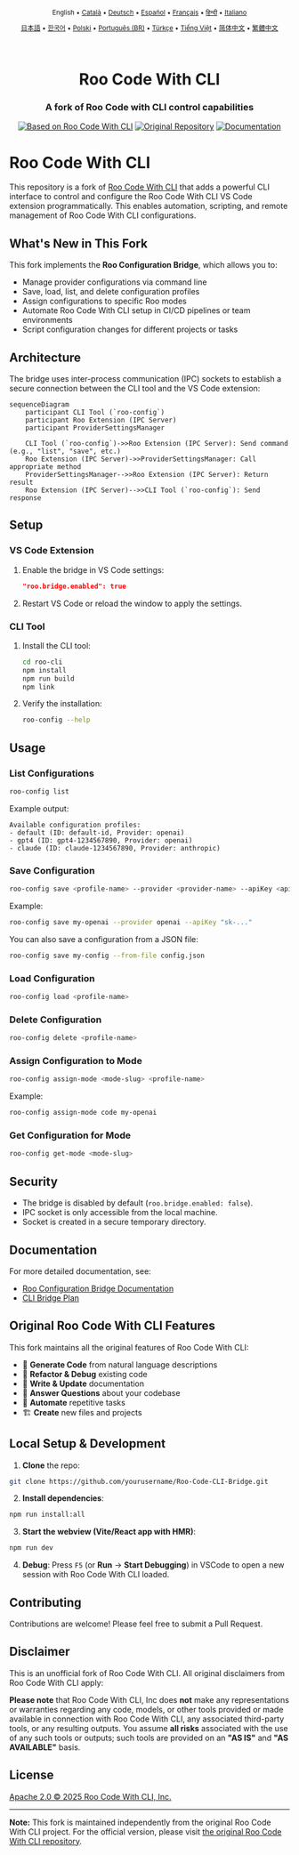 <div align="center">
<sub>

English • [Català](locales/ca/README.md) • [Deutsch](locales/de/README.md) • [Español](locales/es/README.md) • [Français](locales/fr/README.md) • [हिन्दी](locales/hi/README.md) • [Italiano](locales/it/README.md)

</sub>
<sub>

[日本語](locales/ja/README.md) • [한국어](locales/ko/README.md) • [Polski](locales/pl/README.md) • [Português (BR)](locales/pt-BR/README.md) • [Türkçe](locales/tr/README.md) • [Tiếng Việt](locales/vi/README.md) • [简体中文](locales/zh-CN/README.md) • [繁體中文](locales/zh-TW/README.md)

</sub>
</div>
<br>
<div align="center">
  <h1>Roo Code With CLI</h1>
  <h3>A fork of Roo Code with CLI control capabilities</h3>
  
  <a href="https://marketplace.visualstudio.com/items?itemName=RooVeterinaryInc.roo-cline-with-cli" target="_blank"><img src="https://img.shields.io/badge/Based%20on%20Roo%20Code-blue?style=for-the-badge&logo=visualstudiocode&logoColor=white" alt="Based on Roo Code With CLI"></a>
  <a href="https://github.com/RooVetGit/Roo-Code" target="_blank"><img src="https://img.shields.io/badge/Original%20Repository-gray?style=for-the-badge&logo=github&logoColor=white" alt="Original Repository"></a>
  <a href="https://docs.roocode.com" target="_blank"><img src="https://img.shields.io/badge/Documentation-6B46C1?style=for-the-badge&logo=readthedocs&logoColor=white" alt="Documentation"></a>
  
</div>

# Roo Code With CLI

This repository is a fork of [Roo Code With CLI](https://github.com/RooVetGit/Roo-Code) that adds a powerful CLI interface to control and configure the Roo Code With CLI VS Code extension programmatically. This enables automation, scripting, and remote management of Roo Code With CLI configurations.

## What's New in This Fork

This fork implements the **Roo Configuration Bridge**, which allows you to:

- Manage provider configurations via command line
- Save, load, list, and delete configuration profiles
- Assign configurations to specific Roo modes
- Automate Roo Code With CLI setup in CI/CD pipelines or team environments
- Script configuration changes for different projects or tasks

## Architecture

The bridge uses inter-process communication (IPC) sockets to establish a secure connection between the CLI tool and the VS Code extension:

```mermaid
sequenceDiagram
    participant CLI Tool (`roo-config`)
    participant Roo Extension (IPC Server)
    participant ProviderSettingsManager

    CLI Tool (`roo-config`)->>Roo Extension (IPC Server): Send command (e.g., "list", "save", etc.)
    Roo Extension (IPC Server)->>ProviderSettingsManager: Call appropriate method
    ProviderSettingsManager-->>Roo Extension (IPC Server): Return result
    Roo Extension (IPC Server)-->>CLI Tool (`roo-config`): Send response
```

## Setup

### VS Code Extension

1. Enable the bridge in VS Code settings:

    ```json
    "roo.bridge.enabled": true
    ```

2. Restart VS Code or reload the window to apply the settings.

### CLI Tool

1. Install the CLI tool:

    ```bash
    cd roo-cli
    npm install
    npm run build
    npm link
    ```

2. Verify the installation:
    ```bash
    roo-config --help
    ```

## Usage

### List Configurations

```bash
roo-config list
```

Example output:

```
Available configuration profiles:
- default (ID: default-id, Provider: openai)
- gpt4 (ID: gpt4-1234567890, Provider: openai)
- claude (ID: claude-1234567890, Provider: anthropic)
```

### Save Configuration

```bash
roo-config save <profile-name> --provider <provider-name> --apiKey <api-key>
```

Example:

```bash
roo-config save my-openai --provider openai --apiKey "sk-..."
```

You can also save a configuration from a JSON file:

```bash
roo-config save my-config --from-file config.json
```

### Load Configuration

```bash
roo-config load <profile-name>
```

### Delete Configuration

```bash
roo-config delete <profile-name>
```

### Assign Configuration to Mode

```bash
roo-config assign-mode <mode-slug> <profile-name>
```

Example:

```bash
roo-config assign-mode code my-openai
```

### Get Configuration for Mode

```bash
roo-config get-mode <mode-slug>
```

## Security

- The bridge is disabled by default (`roo.bridge.enabled: false`).
- IPC socket is only accessible from the local machine.
- Socket is created in a secure temporary directory.

## Documentation

For more detailed documentation, see:

- [Roo Configuration Bridge Documentation](docs/roo-config-bridge.md)
- [CLI Bridge Plan](docs/cli-bridge-plan.md)

## Original Roo Code With CLI Features

This fork maintains all the original features of Roo Code With CLI:

- 🚀 **Generate Code** from natural language descriptions
- 🔧 **Refactor & Debug** existing code
- 📝 **Write & Update** documentation
- 🤔 **Answer Questions** about your codebase
- 🔄 **Automate** repetitive tasks
- 🏗️ **Create** new files and projects

## Local Setup & Development

1. **Clone** the repo:

```sh
git clone https://github.com/yourusername/Roo-Code-CLI-Bridge.git
```

2. **Install dependencies**:

```sh
npm run install:all
```

3. **Start the webview (Vite/React app with HMR)**:

```sh
npm run dev
```

4. **Debug**:
   Press `F5` (or **Run** → **Start Debugging**) in VSCode to open a new session with Roo Code With CLI loaded.

## Contributing

Contributions are welcome! Please feel free to submit a Pull Request.

## Disclaimer

This is an unofficial fork of Roo Code With CLI. All original disclaimers from Roo Code With CLI apply:

**Please note** that Roo Code With CLI, Inc does **not** make any representations or warranties regarding any code, models, or other tools provided or made available in connection with Roo Code With CLI, any associated third-party tools, or any resulting outputs. You assume **all risks** associated with the use of any such tools or outputs; such tools are provided on an **"AS IS"** and **"AS AVAILABLE"** basis.

## License

[Apache 2.0 © 2025 Roo Code With CLI, Inc.](./LICENSE)

---

**Note:** This fork is maintained independently from the original Roo Code With CLI project. For the official version, please visit [the original Roo Code With CLI repository](https://github.com/RooVetGit/Roo-Code).

